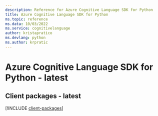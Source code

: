 ```yaml
---
description: Reference for Azure Cognitive Language SDK for Python
title: Azure Cognitive Language SDK for Python
ms.topic: reference
ms.data: 10/03/2022
ms.service: cognitivelanguage
author: kristapratico
ms.devlang: python
ms.author: krpratic
---
```

# Azure Cognitive Language SDK for Python - latest

## Client packages - latest
[!INCLUDE [client-packages](cognitive-language-client-index.md)]